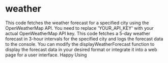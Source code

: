 # weather
This code fetches the weather forecast for a specified city using the OpenWeatherMap API. You need to replace 'YOUR_API_KEY' with your actual OpenWeatherMap API key. This code fetches a 5-day weather forecast in 3-hour intervals for the specified city and logs the forecast data to the console. You can modify the displayWeatherForecast function to display the forecast data in your desired format or integrate it into a web page for a user interface.
Happy Using
